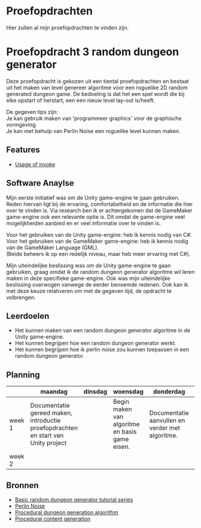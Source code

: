# Proefopdrachten

Hier zullen al mijn proefopdrachten te vinden zijn.

# Proefopdracht 3 random dungeon generator

Deze proefopdracht is gekozen uit een tiental proefopdrachten en bestaat uit het maken van level genereer algoritme voor een roguelike 2D random generated dungeon game.
De bedoeling is dat het een spel wordt die bij elke opstart of herstart, een een nieuw level lay-out is/heeft.

De gegeven tips zijn: <br/>
Je kan gebruik maken van 'programmeer graphics' voor de graphische vormgeving. <br/>
Je kan met behulp van Perlin Noise een roguelike level kunnen maken. 

## Features

- [Usage of invoke](https://docs.unity3d.com/ScriptReference/MonoBehaviour.Invoke.html)

## Software Anaylse
Mijn eerste initiatief was om de Unity game-engine te gaan gebruiken. Reden hiervan ligt bij de ervaring, comfortabelheid en de informatie die hier over te vinden is.
Via research ben ik er achtergekomen dat de GameMaker game-engine ook een relevante optie is. Dit omdat de game-engine veel mogelijkheiden aanbied en er veel informatie over te vinden is.

Voor het gebruiken van de Unity game-engine:      heb ik kennis nodig van C#. <br/>
Voor het gebruiken van de GameMaker game-engine:  heb ik kennis nodig van de GameMaker Language (GML). <br/>
(Beide beheers ik op een redelijk niveau, maar heb meer ervaring met C#).

Mijn uiteindelijke beslissing was om de Unity game-engine te gaan gebruiken, graag omdat ik de random dungeon generator algoritme wil leren maken in deze specifieke game-engine.
Ook was mijn uiteindelijke beslissing overwogen vanwege de eerder benoemde redenen. Ook kan ik met deze keuze relativeren om met de gegeven tijd, de opdracht te volbrengen.

## Leerdoelen
- Het kunnen maken van een random dungeon generator algoritme in de Unity game-engine.
- Het kunnen begrijpen hoe een random dungeon generator werkt.
- Het kunnen begrijpen hoe ik perlin noise zou kunnen toepassen in een random dungeon generator.

## Planning

| | maandag | dinsdag | woensdag | donderdag | vrijdag |
| --- | --- | --- | --- | --- | --- |
|week 1 | Documentatie gereed maken, introductie proefopdrachten en start van Unity project |  | Begin maken van algoritme en basis game eisen. | Documentatie aanvullen en verder met algoritme. | Algoritme verbeteren en documentatie emenderen. |
|week 2 |

## Bronnen

- [Basic random dungeon generator tutorial series](https://www.youtube.com/watch?v=qAf9axsyijY&list=PLBIb_auVtBwA-qr2-WnWX0LjZXkqKu5Aj)
- [Perlin Noise](https://en.wikipedia.org/wiki/Perlin_noise)
- [Procedural dungeon generation algorithm](http://www.gamasutra.com/blogs/AAdonaac/20150903/252889/Procedural_Dungeon_Generation_Algorithm.php)
- [Procedural content generation](http://pcg.wikidot.com/)
